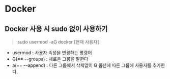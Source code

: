 # Docker
## Docker 사용 시 sudo 없이 사용하기

> sudo usermod -aG docker [현재 사용자]
- usermod : 사용자 속성을 변경하는 명령어
- G(== --groups) : 새로운 그룹을 말한다
- a(== --append) : 다른 그룹에서 삭제없이 G 옵션에 따른 그룹에 사용자를 추가한다.

